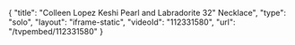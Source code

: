 {
    "title": "Colleen Lopez Keshi Pearl and Labradorite 32\" Necklace",
    "type": "solo",
    "layout": "iframe-static",
    "videoId": "112331580",
    "url": "\/tvpembed\/112331580"
}